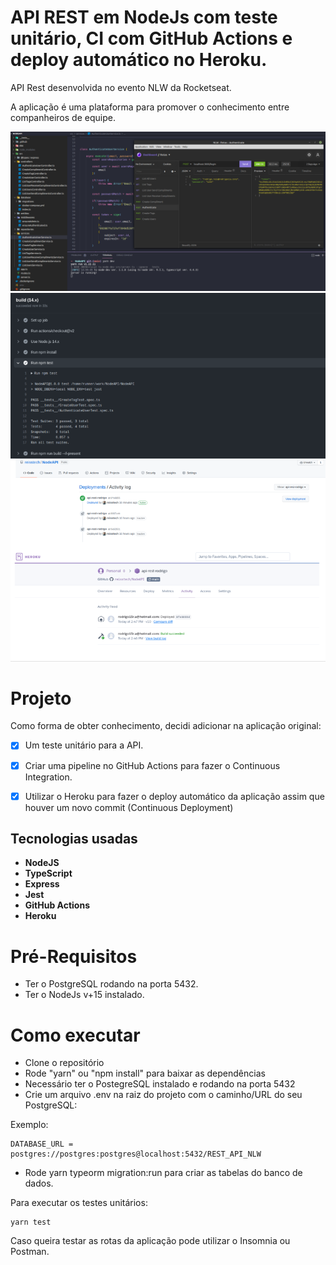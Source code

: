 # API REST em NodeJs com teste unitário, CI com GitHub Actions e deploy automático no Heroku.

API Rest desenvolvida no evento NLW da Rocketseat.

A aplicação é uma plataforma para promover o conhecimento entre companheiros de equipe. 

![Preview-Screens](https://github.com/reisstech/NodeAPI/blob/main/imgs_1.png)
![Preview-Screens](https://github.com/reisstech/NodeAPI/blob/main/imgs_2.png) 

# Projeto

Como forma de obter conhecimento, decidi adicionar na aplicação original:


- [x] Um teste unitário para a API.
- [x] Criar uma pipeline no GitHub Actions para fazer o Continuous Integration.
- [x] Utilizar o Heroku para fazer o deploy automático da aplicação assim que houver um novo commit (Continuous Deployment)


## Tecnologias usadas

* **NodeJS**
* **TypeScript**
*  **Express**
*  **Jest**
*  **GitHub Actions**
* **Heroku**

# Pré-Requisitos

* Ter o PostgreSQL rodando na porta 5432.
* Ter o NodeJs v+15 instalado.

# Como executar

* Clone o repositório
* Rode "yarn" ou "npm install" para baixar as dependências
* Necessário ter o PostegreSQL instalado e rodando na porta 5432
* Crie um arquivo .env na raiz do projeto com o caminho/URL do seu PostgreSQL:

Exemplo:

```
DATABASE_URL = postgres://postgres:postgres@localhost:5432/REST_API_NLW
```
* Rode yarn typeorm migration:run para criar as tabelas do banco de dados.


Para executar os testes unitários:

```
yarn test
```

Caso queira testar as rotas da aplicação pode utilizar o Insomnia ou Postman.


